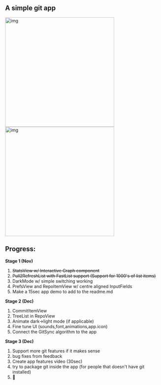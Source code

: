 ## A simple git app  

<img width="354" alt="img" src="https://dl.dropboxusercontent.com/u/2559476/Screen Shot 2016-10-09 at 21.19.40.png"><img width="354" alt="img" src="https://dl.dropboxusercontent.com/u/2559476/Screen Shot 2016-10-10 at 21.00.13.png">

## Progress:

**Stage 1 (Nov)**  
1. ~~StatsView w/ Interactive Graph component~~  
2. ~~Pull2RefreshList with FastList support (Support for 1000's of list items)~~  
3. DarkMode w/ simple switching working  
4. PrefsView and RepoItemView w/ centre aligned InputFields  
5. Make a 15sec app demo to add to the readme.md  

**Stage 2 (Dec)**  
1. CommitItemView  
2. TreeList in RepoView  
3. Animate dark->light mode (if applicable)  
4. Fine tune UI (sounds,font,animations,app.icon)  
5. Connect the GitSync algorithm to the app  

**Stage 3 (Dec)**  
1. Support more git features if it makes sense  
2. bug fixes from feedback  
3. Create app features video (30sec)  
4. try to package git inside the app (for people that doesn't have git installed)  
5. 🚀  
